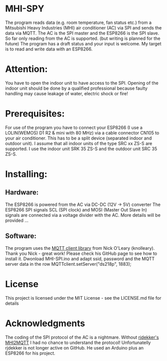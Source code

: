 # MHI-SPY
The program reads data (e.g. room temperature, fan status etc.) from a Mitsubishi Heavy Industries (MHI)
air conditioner (AC) via SPI and sends the data via MQTT. The AC is the SPI master and the ESP8266 is the SPI slave.
So far only reading from the AC is supported. (but writing is planned for the future)
The program has a draft status and your input is welcome.
My target is to read and write data with an ESP8266.

# Attention:
You have to open the indoor unit to have access to the SPI. Opening of the indoor unit should be done by 
a qualified professional because faulty handling may cause leakage of water, electric shock or fire!

# Prerequisites:
For use of the program you have to connect your ESP8266 (I use a LOLIN(WEMOS) D1 R2 & mini with 80 MHz) via a
cable connector CN105 to your air conditioner. This has to be a split device (separated indoor and outdoor unit).
I assume that all indoor units of the type SRC xx ZS-S are supported. I use the indoor unit SRK 35 ZS-S and the outdoor unit SRC 35 ZS-S.
  
# Installing:

## Hardware:
The ESP8266 is powered from the AC via DC-DC (12V -> 5V) converter
The ESP8266 SPI signals SCL (SPI clock) and MOSI (Master Out Slave In) signals are connected via a voltage divider with the AC.
More details will be provided ...

## Software:
The program uses the [MQTT client library](https://github.com/knolleary/pubsubclient) from Nick O'Leary (knolleary). Thank you Nick - great work!
Please check his GitHub page to see how to install it.
Dwonload MHI-SPI.ino and adapt ssid, password and the MQTT server data in the row MQTTclient.setServer("ds218p", 1883);

# License
This project is licensed under the MIT License - see the LICENSE.md file for details

# Acknowledgments
The coding of the SPI protocol of the AC is a nightmare. Without [rjdekker's MHI2MQTT](https://github.com/rjdekker/MHI2MQTT) I had no chance to understand the protocol! Unfortunatelly rjdekker is not longer active on GitHub. He used an Arduino plus an ESP8266 for his project.
